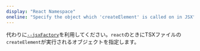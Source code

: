 ```yaml
---
display: "React Namespace"
oneline: "Specify the object which 'createElement' is called on in JSX"
---
```


代わりに[`--jsxFactory`](#jsxFactory)を利用してください。`react`のときにTSXファイルの`createElement`が実行されるオブジェクトを指定します。
